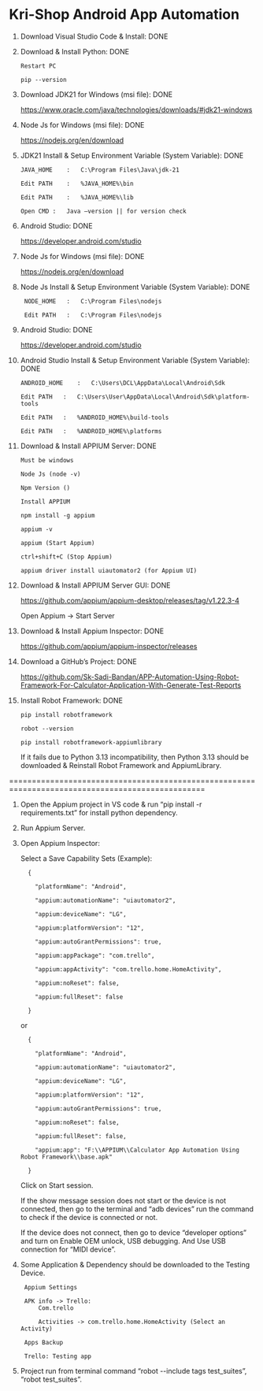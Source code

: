 # Kri-Shop Android App Automation

1. Download Visual Studio Code & Install: DONE

2. Download & Install Python: DONE

	   Restart PC
	
	   pip --version

3. Download JDK21 for Windows (msi file): DONE

   https://www.oracle.com/java/technologies/downloads/#jdk21-windows

4. Node Js for Windows (msi file): DONE

   https://nodejs.org/en/download

5. JDK21 Install & Setup Environment Variable (System Variable): DONE

	   JAVA_HOME	:   C:\Program Files\Java\jdk-21
	
	   Edit PATH	:   %JAVA_HOME%\bin
	
	   Edit PATH	:   %JAVA_HOME%\lib
	
	   Open CMD	:   Java –version || for version check

6. Android Studio: DONE

   https://developer.android.com/studio

7. Node Js for Windows (msi file): DONE

   https://nodejs.org/en/download

8. Node Js Install & Setup Environment Variable (System Variable): DONE

	    NODE_HOME	:   C:\Program Files\nodejs
	
	    Edit PATH	:   C:\Program Files\nodejs

9. Android Studio: DONE

    https://developer.android.com/studio

10. Android Studio Install & Setup Environment Variable (System Variable): DONE

	    ANDROID_HOME	:   C:\Users\DCL\AppData\Local\Android\Sdk
	
	    Edit PATH	:   C:\Users\User\AppData\Local\Android\Sdk\platform-tools
	
	    Edit PATH	:   %ANDROID_HOME%\build-tools
	
	    Edit PATH	:   %ANDROID_HOME%\platforms

11. Download & Install APPIUM Server: DONE

	    Must be windows
	
	    Node Js (node -v)
	
	    Npm Version ()
	
	    Install APPIUM
	
	    npm install -g appium
	
	    appium -v
	
	    appium (Start Appium)
	
	    ctrl+shift+C (Stop Appium)
	
	    appium driver install uiautomator2 (for Appium UI)

12. Download & Install APPIUM Server GUI: DONE

    https://github.com/appium/appium-desktop/releases/tag/v1.22.3-4

    Open Appium -> Start Server

13. Download & Install Appium Inspector: DONE

    https://github.com/appium/appium-inspector/releases

14. Download a GitHub’s Project: DONE 

    https://github.com/Sk-Sadi-Bandan/APP-Automation-Using-Robot-Framework-For-Calculator-Application-With-Generate-Test-Reports

15. Install Robot Framework: DONE

	    pip install robotframework
	
	    robot --version
	
	    pip install robotframework-appiumlibrary

    If it fails due to Python 3.13 incompatibility, then Python 3.13 should be downloaded & Reinstall Robot Framework and AppiumLibrary.

=================================================================================================

1. Open the Appium project in VS code & run “pip install -r requirements.txt” for install python dependency.

2. Run Appium Server.

3. Open Appium Inspector:

	Select a Save Capability Sets (Example):
		
		 {
		 	 
		   "platformName": "Android",
		   
		   "appium:automationName": "uiautomator2",
		   
		   "appium:deviceName": "LG",
		 	
		   "appium:platformVersion": "12",
		   
		   "appium:autoGrantPermissions": true,
		   
		   "appium:appPackage": "com.trello",
			
		   "appium:appActivity": "com.trello.home.HomeActivity",
		   
		   "appium:noReset": false,
		 	
		   "appium:fullReset": false
			
		 }
	
	or
	
		 {
		 
		   "platformName": "Android",
		 
		   "appium:automationName": "uiautomator2",
		 
		   "appium:deviceName": "LG",
		 
		   "appium:platformVersion": "12",
		 
		   "appium:autoGrantPermissions": true,
		 
		   "appium:noReset": false,
		 
		   "appium:fullReset": false,
		 
		   "appium:app": "F:\\APPIUM\\Calculator App Automation Using Robot Framework\\base.apk"
		
		 }

   Click on Start session.

   If the show message session does not start or the device is not connected, then go to the terminal and “adb devices” run the command to check if the device is connected or not.

   If the device does not connect, then go to device “developer options” and turn on Enable OEM unlock, USB debugging. And Use USB connection for “MIDI device”.

4. Some Application & Dependency should be downloaded to the Testing Device.

	   	Appium Settings
	
	   	APK info -> Trello:
	  		Com.trello

   			Activities -> com.trello.home.HomeActivity (Select an Activity)
	
	   	Apps Backup
	
	   	Trello: Testing app

6. Project run from terminal command “robot --include tags test_suites”, “robot test_suites”.



